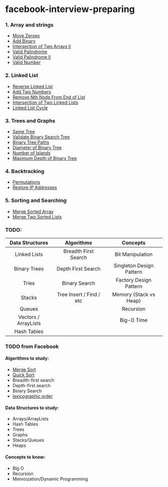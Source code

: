 # facebook-interview-preparing

### 1. Array and strings
 - [Move Zeroes](1.array-and-strings/1.move-zeroes.md)
 - [Add Binary](1.array-and-strings/2.add-binary.md)
 - [Intersection of Two Arrays II](1.array-and-strings/3.intersection-of-two-arrays-II.md)
 - [Valid Palindrome](1.array-and-strings/5-valid-palindrome.md)
 - [Valid Palindrome II](1.array-and-strings/6-valid-palindrome-II.md)
 - [Valid Number](1.array-and-strings/7-valid-number.md)

### 2. Linked List
 - [Reverse Linked List](2.linked-list/1.reverse-linked-list.md)
 - [Add Two Numbers](./2.linked-list/2.add-two-numbers.md)
 - [Remove Nth Node From End of List](./2.linked-list/3.remove-nth-node-from-end-of-list.md)
 - [Intersection of Two Linked Lists](./2.linked-list/4.intersection-of-two-linked-lists.md)
 - [Linked List Cycle](./2.linked-list/6.linked-list-cycle.md)
 
### 3. Trees and Graphs
 - [Same Tree](./3.trees-and-graphs/1.same-tree.md)
 - [Validate Binary Search Tree](./3.trees-and-graphs/2.validate-binary-search-tree.md)
 - [Binary Tree Paths](./3.trees-and-graphs/3.binary-tree-paths.md)
 - [Diameter of Binary Tree](./3.trees-and-graphs/4.diameter-of-binary-tree.md)
 - [Number of Islands](./3.trees-and-graphs/8.number-of-Islands.md)
 - [Maximum Depth of Binary Tree](./3.trees-and-graphs/104.maximum-depth-of-binary-tree.md)
 
### 4. Backtracking
 - [Permutations](./4.backtracking/3.permutations.md)
 - [Restore IP Addresses](./4.backtracking/93.restore-IP-addresses.md)
 
### 5. Sorting and Searching
 - [Merge Sorted Array](./5.sorting-and-searching/3.merge-sorted-array.md)
 - [Merge Two Sorted Lists](./5.sorting-and-searching/4.merge-two-sorted-lists.md)

### TODO:

| Data Structures      | Algorithms               | Concepts                 |
| :------------------: | :----------------------: | :----------------------: |
| Linked Lists         | Breadth First Search     | Bit Manipulation         |
| Binary Trees         | Depth First Search       | Singleton Design Pattern |
| Tries                | Binary Search            | Factory Design Pattern   |
| Stacks               | Tree Insert / Find / etc | Memory (Stack vs Heap)   |
| Queues               |                          | Recursion                |
| Vectors / ArrayLists |                          | Big-O Time               |
| Hash Tables          |                          |                          |

### TODO from Facebook

#### Algorithms to study:
 - [Merge Sort](6.algorithms/1.merge-sort.md)
 - [Quick Sort](6.algorithms/2.quicksort.md)
 - Breadth-first search
 - Depth-first search
 - Binary Search
 - [lexicographic order](./4.backtracking/3.permutations.md)

#### Data Structures to study:
 - Arrays/ArrayLists
 - Hash Tables
 - Trees
 - Graphs
 - Stacks/Queues
 - Heaps
 
#### Concepts to know:
 - Big O
 - Recursion
 - Memoization/Dynamic Programming
 